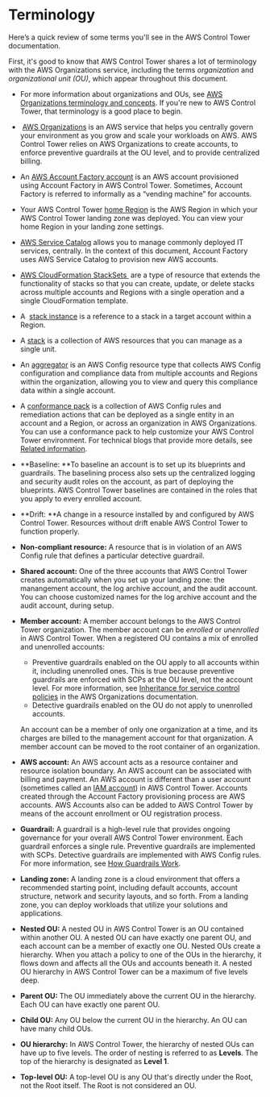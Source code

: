 # Terminology<a name="terminology"></a>

Here’s a quick review of some terms you'll see in the AWS Control Tower documentation\.

First, it's good to know that AWS Control Tower shares a lot of terminology with the AWS Organizations service, including the terms *organization* and *organizational unit \(OU\)*, which appear throughout this document\. 
+ For more information about organizations and OUs, see [AWS Organizations terminology and concepts](https://docs.aws.amazon.com/organizations/latest/userguide/orgs_getting-started_concepts.html)\. If you're new to AWS Control Tower, that terminology is a good place to begin\.
+  [AWS Organizations](https://docs.aws.amazon.com/organizations/latest/userguide/orgs_introduction.html) is an AWS service that helps you centrally govern your environment as you grow and scale your workloads on AWS\. AWS Control Tower relies on AWS Organizations to create accounts, to enforce preventive guardrails at the OU level, and to provide centralized billing\.
+ An [AWS Account Factory account](https://docs.aws.amazon.com/controltower/latest/userguide/account-factory.html) is an AWS account provisioned using Account Factory in AWS Control Tower\. Sometimes, Account Factory is referred to informally as a “vending machine” for accounts\. 
+ Your AWS Control Tower [home Region](https://docs.aws.amazon.com/controltower/latest/userguide/best-practices.html#tips-for-admin-setup) is the AWS Region in which your AWS Control Tower landing zone was deployed\. You can view your home Region in your landing zone settings\. 
+ [AWS Service Catalog](https://docs.aws.amazon.com/servicecatalog/latest/adminguide/introduction.html) allows you to manage commonly deployed IT services, centrally\. In the context of this document, Account Factory uses AWS Service Catalog to provision new AWS accounts\. 
+ [AWS CloudFormation StackSets ](https://docs.aws.amazon.com/AWSCloudFormation/latest/UserGuide/stacksets-concepts.html) are a type of resource that extends the functionality of stacks so that you can create, update, or delete stacks across multiple accounts and Regions with a single operation and a single CloudFormation template\. 
+ A  [stack instance](https://docs.aws.amazon.com/AWSCloudFormation/latest/UserGuide/stacksets-concepts.html#stacksets-concepts-stackinstances) is a reference to a stack in a target account within a Region\. 
+ A [stack](https://docs.aws.amazon.com/AWSCloudFormation/latest/UserGuide/cfn-whatis-concepts.html#w2ab1b5c15b) is a collection of AWS resources that you can manage as a single unit\. 
+ An [aggregator](https://docs.aws.amazon.com/config/latest/developerguide/aggregate-data.html) is an AWS Config resource type that collects AWS Config configuration and compliance data from multiple accounts and Regions within the organization, allowing you to view and query this compliance data within a single account\. 
+ A [conformance pack](https://docs.aws.amazon.com/config/latest/developerguide/conformance-packs.html) is a collection of AWS Config rules and remediation actions that can be deployed as a single entity in an account and a Region, or across an organization in AWS Organizations\. You can use a conformance pack to help customize your AWS Control Tower environment\. For technical blogs that provide more details, see [Related information](https://docs.aws.amazon.com/controltower/latest/userguide/related-information.html#working-existing-organizations)\.
+ **Baseline: **To baseline an account is to set up its blueprints and guardrails\. The baselining process also sets up the centralized logging and security audit roles on the account, as part of deploying the blueprints\. AWS Control Tower baselines are contained in the roles that you apply to every enrolled account\.
+ **Drift: **A change in a resource installed by and configured by AWS Control Tower\. Resources without drift enable AWS Control Tower to function properly\.
+ **Non\-compliant resource:** A resource that is in violation of an AWS Config rule that defines a particular detective guardrail\. 
+ **Shared account:** One of the three accounts that AWS Control Tower creates automatically when you set up your landing zone: the manangement account, the log archive account, and the audit account\. You can choose customized names for the log archive account and the audit account, during setup\.
+ **Member account:** A member account belongs to the AWS Control Tower organization\. The member account can be *enrolled* or *unenrolled* in AWS Control Tower\. When a registered OU contains a mix of enrolled and unenrolled accounts:
  + Preventive guardrails enabled on  the OU apply to all accounts within it, including unenrolled ones\. This is true because preventive guardrails are enforced with SCPs at the OU level, not the account level\. For more information, see [Inheritance for service control policies](https://docs.aws.amazon.com/organizations/latest/userguide/orgs_manage_policies_inheritance_auth.html) in the AWS Organizations documentation\.
  + Detective guardrails enabled on the OU do not apply to unenrolled accounts\.

  An account can be a member of only one organization at a time, and its charges are billed to the management account for that organization\. A member account can be moved to the root container of an organization\.
+ **AWS account:** An AWS account acts as a resource container and resource isolation boundary\. An AWS account can be associated with billing and payment\. An AWS account is different than a user account \(sometimes called an [IAM account](https://docs.aws.amazon.com/controltower/latest/userguide/setting-up.html#setting-up-iam)\) in AWS Control Tower\. Accounts created through the Account Factory provisioning process are AWS accounts\. AWS Accounts also can be added to AWS Control Tower by means of the account enrollment or OU registration process\.
+ **Guardrail:** A guardrail is a high\-level rule that provides ongoing governance for your overall AWS Control Tower environment\. Each guardrail enforces a single rule\. Preventive guardrails are implemented with SCPs\. Detective guardrails are implemented with AWS Config rules\. For more information, see [How Guardrails Work](how-control-tower-works.md#how-guardrails-work)\.
+ **Landing zone:** A landing zone is a cloud environment that offers a recommended starting point, including default accounts, account structure, network and security layouts, and so forth\. From a landing zone, you can deploy workloads that utilize your solutions and applications\.
+ **Nested OU:** A nested OU in AWS Control Tower is an OU contained within another OU\. A nested OU can have exactly one parent OU, and each account can be a member of exactly one OU\. Nested OUs create a hierarchy\. When you attach a policy to one of the OUs in the hierarchy, it flows down and affects all the OUs and accounts beneath it\. A nested OU hierarchy in AWS Control Tower can be a maximum of five levels deep\.
+ **Parent OU:** The OU immediately above the current OU in the hierarchy\. Each OU can have exactly one parent OU\.
+ **Child OU:**  Any OU below the current OU in the hierarchy\. An OU can have many child OUs\.
+ **OU hierarchy:** In AWS Control Tower, the hierarchy of nested OUs can have up to five levels\. The order of nesting is referred to as **Levels**\. The top of the hierarchy is designated as **Level 1**\.
+ **Top\-level OU:** A top\-level OU is any OU that's directly under the Root, not the Root itself\. The Root is not considered an OU\.